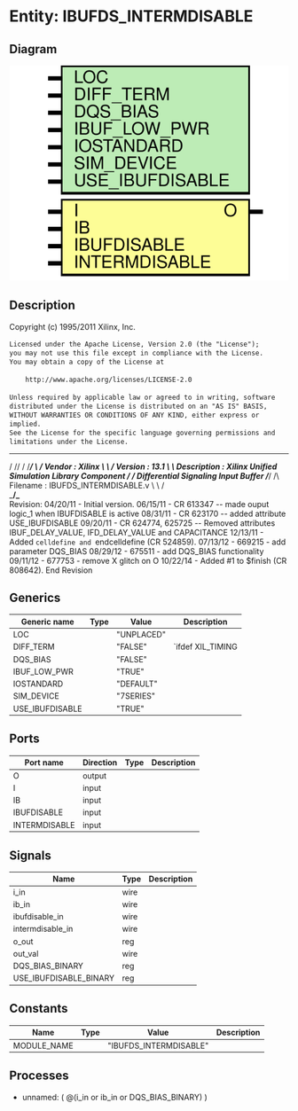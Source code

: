 # Entity: IBUFDS_INTERMDISABLE

## Diagram

![Diagram](IBUFDS_INTERMDISABLE.svg "Diagram")
## Description

   Copyright (c) 1995/2011 Xilinx, Inc.
 
    Licensed under the Apache License, Version 2.0 (the "License");
    you may not use this file except in compliance with the License.
    You may obtain a copy of the License at
 
        http://www.apache.org/licenses/LICENSE-2.0
 
    Unless required by applicable law or agreed to in writing, software
    distributed under the License is distributed on an "AS IS" BASIS,
    WITHOUT WARRANTIES OR CONDITIONS OF ANY KIND, either express or implied.
    See the License for the specific language governing permissions and
    limitations under the License.
   ____  ____
  /   /\/   /
 /___/  \  /    Vendor : Xilinx
 \   \   \/     Version : 13.1
  \   \         Description : Xilinx Unified Simulation Library Component
  /   /                  Differential Signaling Input Buffer
 /___/   /\     Filename : IBUFDS_INTERMDISABLE.v
 \   \  /  \
  \___\/\___\
 Revision:
    04/20/11 - Initial version.
    06/15/11 - CR 613347 -- made ouput logic_1 when IBUFDISABLE is active
    08/31/11 - CR 623170 -- added attribute USE_IBUFDISABLE
    09/20/11 - CR 624774, 625725 -- Removed attributes IBUF_DELAY_VALUE, IFD_DELAY_VALUE and CAPACITANCE 
    12/13/11 - Added `celldefine and `endcelldefine (CR 524859).
    07/13/12 - 669215 - add parameter DQS_BIAS
    08/29/12 - 675511 - add DQS_BIAS functionality
    09/11/12 - 677753 - remove X glitch on O
    10/22/14 - Added #1 to $finish (CR 808642).
 End Revision
 
## Generics

| Generic name    | Type | Value      | Description        |
| --------------- | ---- | ---------- | ------------------ |
| LOC             |      | "UNPLACED" |                    |
| DIFF_TERM       |      | "FALSE"    | `ifdef XIL_TIMING  |
| DQS_BIAS        |      | "FALSE"    |                    |
| IBUF_LOW_PWR    |      | "TRUE"     |                    |
| IOSTANDARD      |      | "DEFAULT"  |                    |
| SIM_DEVICE      |      | "7SERIES"  |                    |
| USE_IBUFDISABLE |      | "TRUE"     |                    |
## Ports

| Port name     | Direction | Type | Description |
| ------------- | --------- | ---- | ----------- |
| O             | output    |      |             |
| I             | input     |      |             |
| IB            | input     |      |             |
| IBUFDISABLE   | input     |      |             |
| INTERMDISABLE | input     |      |             |
## Signals

| Name                   | Type | Description |
| ---------------------- | ---- | ----------- |
| i_in                   | wire |             |
| ib_in                  | wire |             |
| ibufdisable_in         | wire |             |
| intermdisable_in       | wire |             |
| o_out                  | reg  |             |
| out_val                | wire |             |
| DQS_BIAS_BINARY        | reg  |             |
| USE_IBUFDISABLE_BINARY | reg  |             |
## Constants

| Name        | Type | Value                  | Description |
| ----------- | ---- | ---------------------- | ----------- |
| MODULE_NAME |      | "IBUFDS_INTERMDISABLE" |             |
## Processes
- unnamed: ( @(i_in or ib_in or DQS_BIAS_BINARY) )
